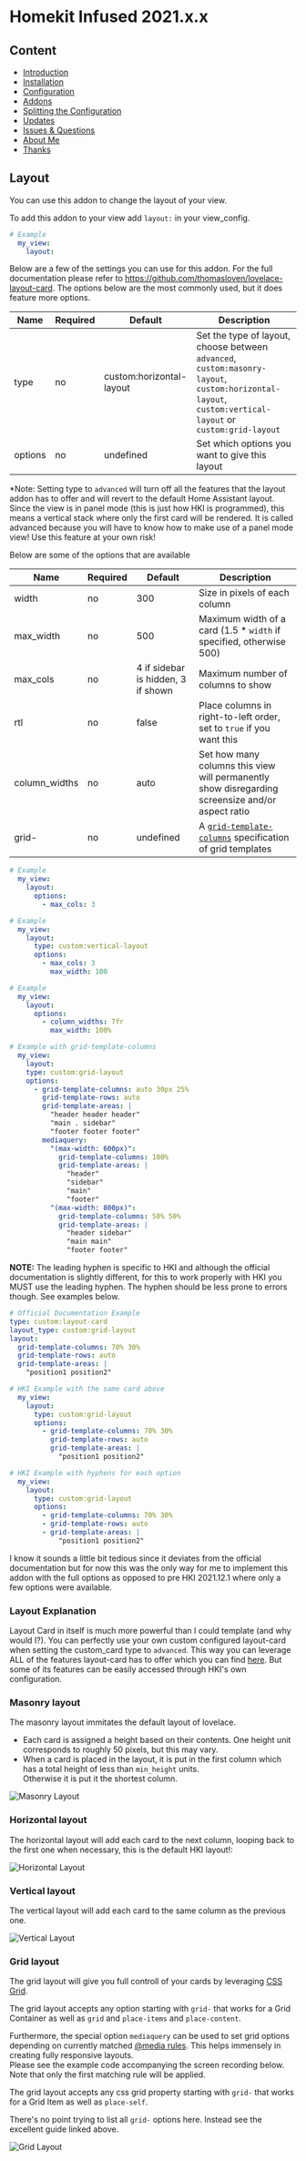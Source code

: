 # Homekit Infused 2021.x.x

## Content
- [Introduction](../index.md)
- [Installation](../installation.md)
- [Configuration](../configuration.md)
- [Addons](../addons.md)
- [Splitting the Configuration](../splitting-the-config.md)
- [Updates](../updates.md)
- [Issues & Questions](../issues.md)
- [About Me](../about.md)
- [Thanks](../thanks.md)

## Layout

You can use this addon to change the layout of your view.

To add this addon to your view add `layout:` in your view_config.

```yaml
# Example
  my_view:
    layout:
```

Below are a few of the settings you can use for this addon. For the full documentation please refer to https://github.com/thomasloven/lovelace-layout-card. The options below are the most commonly used, but it does feature more options.

| Name | Required | Default | Description |
|----------------------------------|-------------|----------------------|-----------------------------------------------------------------------------------------------------------------------------------------------------------------------------------|
| type | no | custom:horizontal-layout | Set the type of layout, choose between `advanced`, `custom:masonry-layout`, `custom:horizontal-layout`, `custom:vertical-layout` or `custom:grid-layout` |
| options | no | undefined | Set which options you want to give this layout |

*Note: Setting type to `advanced` will turn off all the features that the layout addon has to offer and will revert to the default Home Assistant layout. Since the view is in panel mode (this is just how HKI is programmed), this means a vertical stack where only the first card will be rendered. It is called advanced because you will have to know how to make use of a panel mode view! Use this feature at your own risk!

Below are some of the options that are available

| Name | Required | Default | Description |
|----------------------------------|-------------|----------------------|-----------------------------------------------------------------------------------------------------------------------------------------------------------------------------------|
| width | no | 300 | Size in pixels of each column |
| max_width | no | 500 | Maximum width of a card (1.5 \* `width` if specified, otherwise 500) |
| max_cols | no | 4 if sidebar is hidden, 3 if shown | Maximum number of columns to show |
| rtl | no | false | Place columns in right-to-left order, set to `true` if you want this |                             
| column_widths | no | auto | Set how many columns this view will permanently show disregarding screensize and/or aspect ratio |                                                        
| grid- | no | undefined | A [`grid-template-columns`](https://developer.mozilla.org/en-US/docs/Web/CSS/grid-template-columns) specification of grid templates |

```yaml
# Example
  my_view:
    layout:
      options:
        - max_cols: 3
```
```yaml
# Example
  my_view:
    layout:
      type: custom:vertical-layout
      options:
        - max_cols: 3
          max_width: 100
```
```yaml
# Example
  my_view:
    layout:
      options:
        - column_widths: 7fr
          max_width: 100%
```
```yaml
# Example with grid-template-columns
  my_view:
    layout:
    type: custom:grid-layout
    options:
      - grid-template-columns: auto 30px 25%
        grid-template-rows: auto
        grid-template-areas: |
          "header header header"
          "main . sidebar"
          "footer footer footer"
        mediaquery:
          "(max-width: 600px)":
            grid-template-columns: 100%
            grid-template-areas: |
              "header"
              "sidebar"
              "main"
              "footer"
          "(max-width: 800px)":
            grid-template-columns: 50% 50%
            grid-template-areas: |
              "header sidebar"
              "main main"
              "footer footer"
```

**NOTE:** The leading hyphen is specific to HKI and although the official documentation is slightly different, for this to work properly with HKI you MUST use the leading hyphen.
The hyphen should be less prone to errors though. See examples below.

```yaml
# Official Documentation Example
type: custom:layout-card
layout_type: custom:grid-layout
layout:
  grid-template-columns: 70% 30%
  grid-template-rows: auto
  grid-template-areas: |
    "position1 position2"

# HKI Example with the same card above
  my_view:
    layout:
      type: custom:grid-layout
      options:
        - grid-template-columns: 70% 30%
          grid-template-rows: auto
          grid-template-areas: |
            "position1 position2"

# HKI Example with hyphens for each option
  my_view:
    layout:
      type: custom:grid-layout
      options:
        - grid-template-columns: 70% 30%
        - grid-template-rows: auto
        - grid-template-areas: |
            "position1 position2"
```
I know it sounds a little bit tedious since it deviates from the official documentation but for now this was the only way for me to implement this addon with the full options as opposed to pre HKI 2021.12.1 where only a few options were available.

### Layout Explanation
Layout Card in itself is much more powerful than I could template (and why would I?). You can perfectly use your own custom configured layout-card when setting the custom_card type to `advanced`. This way you can leverage ALL of the features layout-card has to offer which you can find [here](https://github.com/thomasloven/lovelace-layout-card/blob/master/README.md). But some of its features can be easily accessed through HKI's own configuration.

### Masonry layout

The masonry layout immitates the default layout of lovelace.

- Each card is assigned a height based on their contents. One height unit corresponds to roughly 50 pixels, but this may vary.
- When a card is placed in the layout, it is put in the first column which has a total height of less than `min_height` units. \
  Otherwise it is put it the shortest column.

![Masonry Layout](https://user-images.githubusercontent.com/1299821/111067510-f2639100-84c4-11eb-9ce1-b40cf1f13772.png)

### Horizontal layout

The horizontal layout will add each card to the next column, looping back to the first one when necessary, this is the default HKI layout!:

![Horizontal Layout](https://user-images.githubusercontent.com/1299821/111067632-7453ba00-84c5-11eb-942c-88dab6d1f19b.png)

### Vertical layout

The vertical layout will add each card to the same column as the previous one.

![Vertical Layout](https://user-images.githubusercontent.com/1299821/111067990-17f19a00-84c7-11eb-905a-2c687e85e972.png)

### Grid layout

The grid layout will give you full controll of your cards by leveraging [CSS Grid](https://css-tricks.com/snippets/css/complete-guide-grid/).

The grid layout accepts any option starting with `grid-` that works for a Grid Container as well as `grid` and `place-items` and `place-content`.

Furthermore, the special option `mediaquery` can be used to set grid options depending on currently matched [@media rules](https://www.w3schools.com/cssref/css3_pr_mediaquery.asp). This helps immensely in creating fully responsive layouts. \
Please see the example code accompanying the screen recording below. \
Note that only the first matching rule will be applied.

The grid layout accepts any css grid property starting with `grid-` that works for a Grid Item as well as `place-self`.

There's no point trying to list all `grid-` options here. Instead see the excellent guide linked above.

![Grid Layout](https://user-images.githubusercontent.com/1299821/111082577-4d1edc00-8509-11eb-80d1-2ecbdea7a085.gif)
